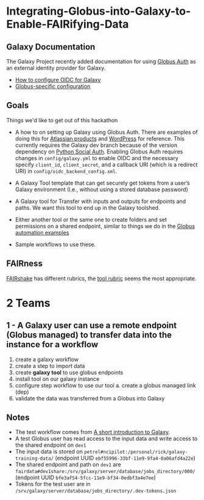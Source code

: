 # Integrating-Globus-into-Galaxy-to-Enable-FAIRifying-Data

## Galaxy Documentation

The Galaxy Project recently added documentation for using [Globus Auth](https://docs.globus.org/api/auth/developer-guide/) as an external identity provider for Galaxy.

 * [How to configure OIDC for Galaxy](https://galaxyproject.org/authnz/config/oidc/)
 * [Globus-specific configuration](https://galaxyproject.org/authnz/config/oidc/idps/globus/)

## Goals

Things we'd like to get out of this hackathon

* A how to on setting up Galaxy using Globus Auth. There are examples of doing this for [Atlassian products](https://globus-integration-examples.readthedocs.io/en/latest/atlassian.html) and [WordPress](https://globus-integration-examples.readthedocs.io/en/latest/wordpress.html) for reference. This currently requires the Galaxy dev branch because of the version dependency on [Python Social Auth](https://python-social-auth-docs.readthedocs.io/). Enabling Globus Auth requires  changes in `config/galaxy.yml` to enable OIDC and the necessary specify `client_id`, `client_secret`, and a callback URI (which is a redirect URI) in `config/oidc_backend_config.xml`.

* A Galaxy Tool template that can get securely get tokens from a user’s Galaxy environment (I.e., without using a stored database password)

* A Galaxy tool for Transfer with inputs and outputs for endpoints and paths. We want this tool to end up in the Galaxy toolshed.

* Either another tool or the same one to create folders and set permissions on a shared endpoint, similar to things we do in the [Globus automation examples](https://github.com/globus/automation-examples/)

* Sample workflows to use these.

## FAIRness

[FAIRshake](https://fairshake.cloud) has different rubrics, the [tool rubric](https://fairshake.cloud/rubric/7/) seems the most appropriate.

# 2 Teams

## 1 - A Galaxy user can use a remote endpoint (Globus managed) to transfer data into the instance for a workflow

1. create a galaxy workflow
2. create a step to import data
3. create **galaxy tool** to use globus endpoints
4. install tool on our galaxy instance
5. configure step workflow to use our tool
 a. create a globus managed link (dep)
6. validate the data was transferred from a Globus into Galaxy

## Notes

 * The test workflow comes from [A short introduction to Galaxy](https://galaxyproject.github.io/training-material/topics/introduction).
 * A test Globus user has read access to the input data and write access to the shared endpoint on `dev1`
 * The input data is stored on `petrel#ncipilot:/personal/rick/galaxy-training-data/` (endpoint UUID `ebf55996-33bf-11e9-9fa4-0a06afd4a22e`)
 * The shared endpoint and path on `dev1` are `fairdata#dev1share:/srv/galaxy/server/database/jobs_directory/000/` (endpoint UUID `bfe3af54-5fcc-11e9-bf34-0edbf3a4e7ee`)
 * Tokens for the test user are in `/srv/galaxy/server/database/jobs_directory/.dev-tokens.json`
